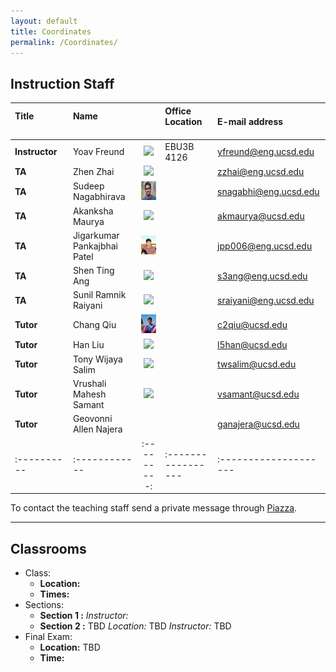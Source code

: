 ```yaml
---
layout: default
title: Coordinates
permalink: /Coordinates/
---
```



## Instruction Staff ##

| **Title**  &nbsp;&nbsp;&nbsp;&nbsp;&nbsp;&nbsp;&nbsp;&nbsp;&nbsp;&nbsp;&nbsp;&nbsp;&nbsp;&nbsp;&nbsp;&nbsp;&nbsp;&nbsp;&nbsp;&nbsp;  |  **Name**  &nbsp;&nbsp;&nbsp;&nbsp;&nbsp;&nbsp;&nbsp;&nbsp;&nbsp;&nbsp;&nbsp;&nbsp;&nbsp;&nbsp;&nbsp; |        | **Office Location** &nbsp;&nbsp;&nbsp;&nbsp;&nbsp;&nbsp;&nbsp; | **E-mail address** &nbsp;&nbsp;&nbsp;&nbsp;&nbsp;&nbsp;&nbsp;&nbsp;&nbsp;&nbsp;&nbsp;&nbsp;&nbsp;&nbsp; |
|:----------|:------------|:---------:|:-----------------|:----------------------|
|  **Instructor**	| Yoav Freund		| ![](/images/2010yoav2.png) | EBU3B 4126	|  yfreund@eng.ucsd.edu 	|
| **TA**		| Zhen Zhai		| ![](/images/Zhen.jpg)	|  	| zzhai@eng.ucsd.edu	|
| **TA**		| Sudeep Nagabhirava		| ![](/images/Sudeep.jpg)	|  	| snagabhi@eng.ucsd.edu	|
| **TA**		| Akanksha Maurya		| ![](/images/Akanksha.jpg)	|  	| akmaurya@ucsd.edu	|
| **TA**		| Jigarkumar Pankajbhai Patel		| ![](/images/Jigar.jpg)	|  	| jpp006@eng.ucsd.edu	|
| **TA**		| Shen Ting Ang		| ![](/images/Shen.jpg)	|  	| s3ang@eng.ucsd.edu	|
| **TA**		| Sunil Ramnik Raiyani		| ![](/images/Sunil.jpg)	|  	| sraiyani@eng.ucsd.edu	|
| **Tutor**		| Chang Qiu		| ![](/images/Chang.jpg)	|  	| c2qiu@ucsd.edu	|
| **Tutor**		| Han Liu		| ![](/images/Han.jpg)	| 	| l5han@ucsd.edu	|
| **Tutor**		| Tony Wijaya Salim		| ![](/images/Tony.jpg)	| 	| twsalim@ucsd.edu	|
| **Tutor**		| Vrushali Mahesh Samant		| ![](/images/Vrushali.jpg)	| 	| vsamant@ucsd.edu	|
| **Tutor**		| Geovonni Allen Najera		| |  	| ganajera@ucsd.edu	|
|:----------|:------------|:---------:|:-----------------|:--------------------|:----------------------|


To contact the teaching staff send a private message through [Piazza](https://piazza.com/ucsd/fall2014/cse103/).

-------------------
## Classrooms ##

* Class:
	* **Location:**
	* **Times:**
* Sections:
	* **Section 1 :**
        *Instructor:*
	* **Section 2 :** TBD *Location:* TBD
        *Instructor:* TBD
* Final Exam:
	* **Location:** TBD
	* **Time:**
